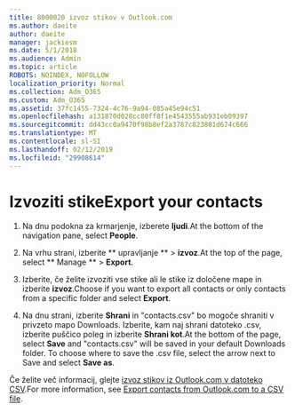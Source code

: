 ```yaml
---
title: 8000020 izvoz stikov v Outlook.com
ms.author: daeite
author: daeite
manager: jackiesm
ms.date: 5/1/2018
ms.audience: Admin
ms.topic: article
ROBOTS: NOINDEX, NOFOLLOW
localization_priority: Normal
ms.collection: Adm_O365
ms.custom: Adm_O365
ms.assetid: 37fc1455-7324-4c76-9a94-085a45e94c51
ms.openlocfilehash: a131870d028cc80ff8f1e4543555ab931eb09397
ms.sourcegitcommit: dd43cc0a9470f98b8ef2a3787c823801d674c666
ms.translationtype: MT
ms.contentlocale: sl-SI
ms.lasthandoff: 02/12/2019
ms.locfileid: "29908614"
---
```

# <a name="export-your-contacts"></a><span data-ttu-id="a7744-102">Izvoziti stike</span><span class="sxs-lookup"><span data-stu-id="a7744-102">Export your contacts</span></span>

1. <span data-ttu-id="a7744-103">Na dnu podokna za krmarjenje, izberete **ljudi**.</span><span class="sxs-lookup"><span data-stu-id="a7744-103">At the bottom of the navigation pane, select **People**.</span></span>
    
2. <span data-ttu-id="a7744-104">Na vrhu strani, izberite \*\* upravljanje \*\* \> **izvoz**.</span><span class="sxs-lookup"><span data-stu-id="a7744-104">At the top of the page, select \*\* Manage \*\* \> **Export**.</span></span>
    
3. <span data-ttu-id="a7744-105">Izberite, če želite izvoziti vse stike ali le stike iz določene mape in izberite **izvoz**.</span><span class="sxs-lookup"><span data-stu-id="a7744-105">Choose if you want to export all contacts or only contacts from a specific folder and select **Export**.</span></span> 
    
4. <span data-ttu-id="a7744-p101">Na dnu strani, izberite **Shrani** in "contacts.csv" bo mogoče shraniti v privzeto mapo Downloads. Izberite, kam naj shrani datoteko .csv, izberite puščico poleg in izberite **Shrani kot**.</span><span class="sxs-lookup"><span data-stu-id="a7744-p101">At the bottom of the page, select **Save** and "contacts.csv" will be saved in your default Downloads folder. To choose where to save the .csv file, select the arrow next to Save and select **Save as**.</span></span> 
    
<span data-ttu-id="a7744-108">Če želite več informacij, glejte [izvoz stikov iz Outlook.com v datoteko CSV](https://go.microsoft.com/fwlink/p/?linkid=873137).</span><span class="sxs-lookup"><span data-stu-id="a7744-108">For more information, see [Export contacts from Outlook.com to a CSV file](https://go.microsoft.com/fwlink/p/?linkid=873137).</span></span>
  

